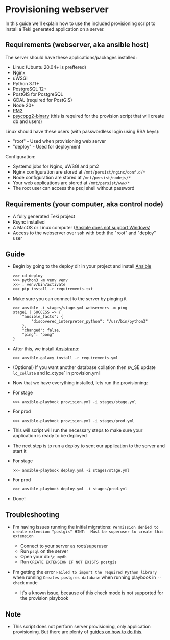 # Provisioning webserver

In this guide we'll explain how to use the included provisioning script to install a Teki generated application on a server.


## Requirements (webserver, aka ansible host)

The server should have these applications/packages installed:
- Linux (Ubuntu 20.04+ is preffered)
- Nginx
- uWSGI
- Python 3.11+
- PostgreSQL 12+
- PostGIS for PostgreSQL
- GDAL (required for PostGIS)
- Node 20+
- [PM2](https://pm2.io/)
- [psycopg2-binary](https://pypi.org/project/psycopg2-binary/) (this is required for the provision script that will create db and users)

Linux should have these users (with passwordless login using RSA keys):
- "root" - Used when provisioning web server
- "deploy" - Used for deployment

Configuration:
- Systemd jobs for Nginx, uWSGI and pm2
- Nginx configuration are stored at `/mnt/persist/nginx/conf.d/*`
- Node configuration are stored at `/mnt/persist/nodejs/*`
- Your web applications are stored at `/mnt/persist/www/*`
- The root user can access the psql shell without password

## Requirements (your computer, aka control node)

- A fully generated Teki project
- Rsync installed
- A MacOS or Linux computer ([Ansible does not support Windows](http://blog.rolpdog.com/2020/03/why-no-ansible-controller-for-windows.html))
- Access to the webserver over ssh with both the "root" and "deploy" user

## Guide

- Begin by going to the deploy dir in your project and install [Ansible](https://www.ansible.com/)
    ```
    >>> cd deploy
    >>> python3 -m venv venv
    >>> . venv/bin/activate
    >>> pip install -r requirements.txt
    ```

- Make sure you can connect to the server by pinging it
    ```
    >>> ansible -i stages/stage.yml webservers -m ping
    stage1 | SUCCESS => {
        "ansible_facts": {
            "discovered_interpreter_python": "/usr/bin/python3"
        },
        "changed": false,
        "ping": "pong"
    }
    ```

- After this, we install [Ansistrano](https://ansistrano.com/):
    ```
    >>> ansible-galaxy install -r requirements.yml
    ```
- (Optional) If you want another database collation then sv_SE update `lc_collate` and lc_ctype` in provision.yml
- Now that we have everything installed, lets run the provisioning:
- For stage
    ```
    >>> ansible-playbook provision.yml -i stages/stage.yml
    ```
- For prod
    ```
    >>> ansible-playbook provision.yml -i stages/prod.yml
    ```
- This will script will run the necessary steps to make sure your application is ready to be deployed
- The next step is to run a deploy to sent our application to the server and start it
- For stage
    ```
    >>> ansible-playbook deploy.yml -i stages/stage.yml
    ```
- For prod
    ```
    >>> ansible-playbook deploy.yml -i stages/prod.yml
    ```
- Done!


## Troubleshooting

-  I'm having issues running the initial migrations: `Permission denied to create extension "postgis" HINT:  Must be superuser to create this extension`
    - Connect to your server as root/superuser
    - Run `psql` on the server
    - Open your db `\c mydb`
    - Run `CREATE EXTENSION IF NOT EXISTS postgis`

- I'm getting the error `Failed to import the required Python library` when running `Creates postgres database` when running playbook in `--check` mode
    - It's a known issue, because of this check mode is not supported for the provision playbook

## Note
- This script does not perform server provisioning, only application provisioning. But there are plenty of [guides on how to do this](https://clouding.io/hc/en-us/articles/360013788600-How-to-provision-Ubuntu-server-with-Ansible-scripts).
